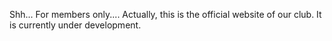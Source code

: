Shh... For members only....
Actually, this is the official website of our club. It is currently under development.
